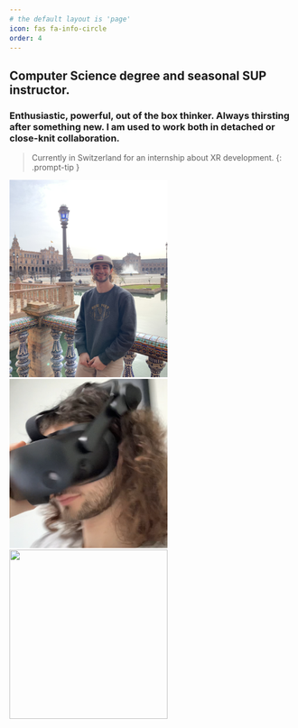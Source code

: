 ```yaml
---
# the default layout is 'page'
icon: fas fa-info-circle
order: 4
---
```


## Computer Science degree and seasonal SUP instructor. 

### Enthusiastic, powerful, out of the box thinker. Always thirsting after something new. I am used to work both in detached or close-knit collaboration.

> Currently in Switzerland for an internship about XR development.
{: .prompt-tip }

<img src="/assets/img/sevilla.jpg" width="280" height="350"/>

<img src="/assets/img/visoreVR.png" width="280" height="300" />

<img src="/assets/img/IMG_1009.JPG" width="280" height="300" />

